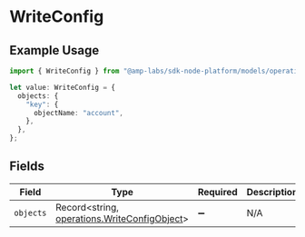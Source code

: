 # WriteConfig

## Example Usage

```typescript
import { WriteConfig } from "@amp-labs/sdk-node-platform/models/operations";

let value: WriteConfig = {
  objects: {
    "key": {
      objectName: "account",
    },
  },
};
```

## Fields

| Field                                                                                        | Type                                                                                         | Required                                                                                     | Description                                                                                  |
| -------------------------------------------------------------------------------------------- | -------------------------------------------------------------------------------------------- | -------------------------------------------------------------------------------------------- | -------------------------------------------------------------------------------------------- |
| `objects`                                                                                    | Record<string, [operations.WriteConfigObject](../../models/operations/writeconfigobject.md)> | :heavy_minus_sign:                                                                           | N/A                                                                                          |